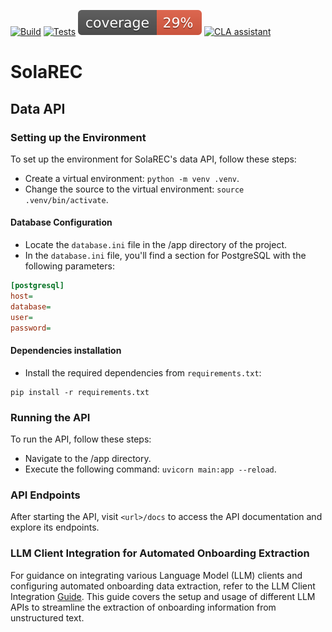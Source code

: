 [![Build](https://github.com/Renovus-Tech/solarec-python/actions/workflows/python-build.yml/badge.svg?branch=main)](https://github.com/Renovus-Tech/solarec-python/actions/workflows/python-build.yml)
[![Tests](https://github.com/Renovus-Tech/solarec-python/actions/workflows/python-tests.yml/badge.svg?branch=main)](https://github.com/Renovus-Tech/solarec-python/actions/workflows/python-tests.yml)
[![Coverage](https://github.com/Renovus-Tech/solarec-python/blob/coverage-badge/coverage.svg)](https://github.com/Renovus-Tech/solarec-python/actions/workflows/python-app.yml)
[![CLA assistant](https://cla-assistant.io/readme/badge/Renovus-Tech/solarec-python)](https://cla-assistant.io/Renovus-Tech/solarec-python)

# SolaREC
 
## Data API

### Setting up the Environment
To set up the environment for SolaREC's data API, follow these steps:

- Create a virtual environment: `python -m venv .venv`.
- Change the source to the virtual environment: `source .venv/bin/activate`.

#### Database Configuration

- Locate the `database.ini` file in the /app directory of the project.
- In the `database.ini` file, you'll find a section for PostgreSQL with the following parameters:

```ini
[postgresql]
host=
database=
user=
password=
```

#### Dependencies installation
- Install the required dependencies from `requirements.txt`:
```
pip install -r requirements.txt
```

### Running the API
To run the API, follow these steps:

- Navigate to the /app directory.
- Execute the following command: `uvicorn main:app --reload`.


### API Endpoints
After starting the API, visit `<url>/docs` to access the API documentation and explore its endpoints.

### LLM Client Integration for Automated Onboarding Extraction
For guidance on integrating various Language Model (LLM) clients and configuring automated onboarding data extraction, refer to the LLM Client Integration [Guide](https://github.com/Renovus-Tech/solarec-python/blob/main/app/nlp/readme.md). This guide covers the setup and usage of different LLM APIs to streamline the extraction of onboarding information from unstructured text.
